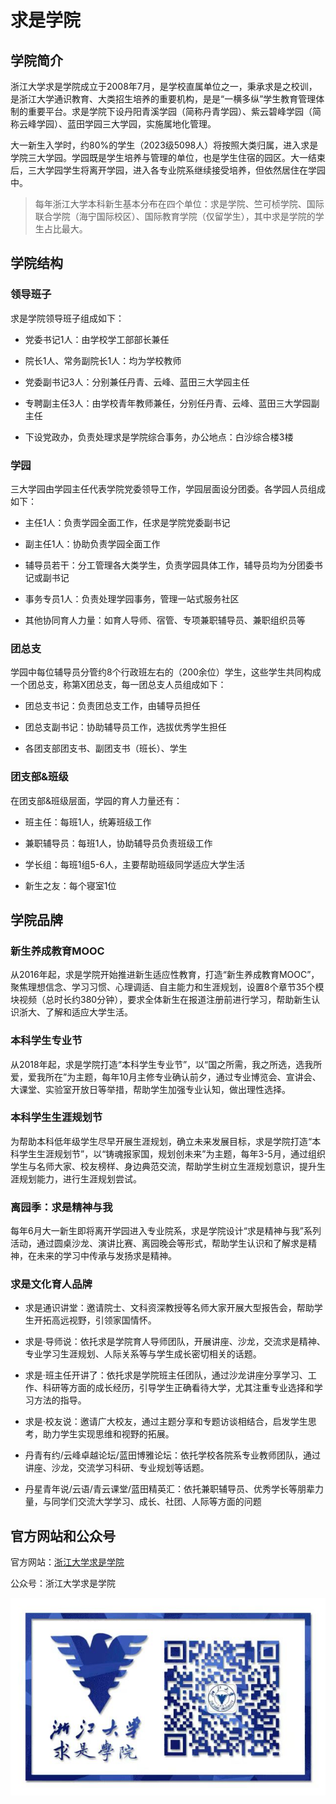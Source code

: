 # 求是学院

## 学院简介

浙江大学求是学院成立于2008年7月，是学校直属单位之一，秉承求是之校训，是浙江大学通识教育、大类招生培养的重要机构，是是“一横多纵”学生教育管理体制的重要平台。求是学院下设丹阳青溪学园（简称丹青学园）、紫云碧峰学园（简称云峰学园）、蓝田学园三大学园，实施属地化管理。

大一新生入学时，约80%的学生（2023级5098人）将按照大类归属，进入求是学院三大学园。学园既是学生培养与管理的单位，也是学生住宿的园区。大一结束后，三大学园学生将离开学园，进入各专业院系继续接受培养，但依然居住在学园中。

> 每年浙江大学本科新生基本分布在四个单位：求是学院、竺可桢学院、国际联合学院（海宁国际校区）、国际教育学院（仅留学生），其中求是学院的学生占比最大。

## 学院结构

### 领导班子

求是学院领导班子组成如下：

- 党委书记1人：由学校学工部部长兼任

- 院长1人、常务副院长1人：均为学校教师

- 党委副书记3人：分别兼任丹青、云峰、蓝田三大学园主任

- 专聘副主任3人：由学校青年教师兼任，分别任丹青、云峰、蓝田三大学园副主任

- 下设党政办，负责处理求是学院综合事务，办公地点：白沙综合楼3楼

### 学园

三大学园由学园主任代表学院党委领导工作，学园层面设分团委。各学园人员组成如下：

- 主任1人：负责学园全面工作，任求是学院党委副书记

- 副主任1人：协助负责学园全面工作

- 辅导员若干：分工管理各大类学生，负责学园具体工作，辅导员均为分团委书记或副书记

- 事务专员1人：负责处理学园事务，管理一站式服务社区

- 其他协同育人力量：如育人导师、宿管、专项兼职辅导员、兼职组织员等

### 团总支

学园中每位辅导员分管约8个行政班左右的（200余位）学生，这些学生共同构成一个团总支，称第X团总支，每一团总支人员组成如下：

- 团总支书记：负责团总支工作，由辅导员担任

- 团总支副书记：协助辅导员工作，选拔优秀学生担任

- 各团支部团支书、副团支书（班长）、学生

### 团支部&班级

在团支部&班级层面，学园的育人力量还有：

- 班主任：每班1人，统筹班级工作

- 兼职辅导员：每班1人，协助辅导员负责班级工作

- 学长组：每班1组5-6人，主要帮助班级同学适应大学生活

- 新生之友：每个寝室1位


## 学院品牌

### 新生养成教育MOOC

从2016年起，求是学院开始推进新生适应性教育，打造“新生养成教育MOOC”，聚焦理想信念、学习习惯、心理调适、自主能力和生涯规划，设置8个章节35个模块视频（总时长约380分钟），要求全体新生在报道注册前进行学习，帮助新生认识浙大、了解和适应大学生活。

### 本科学生专业节

从2018年起，求是学院打造“本科学生专业节”，以“国之所需，我之所选，选我所爱，爱我所在”为主题，每年10月主修专业确认前夕，通过专业博览会、宣讲会、大课堂、实验室开放日等举措，帮助学生加强专业认知，做出理性选择。

### 本科学生生涯规划节

为帮助本科低年级学生尽早开展生涯规划，确立未来发展目标，求是学院打造“本科学生生涯规划节”，以“铸魂报家国，规划创未来”为主题，每年3-5月，通过组织学生与名师大家、校友榜样、身边典范交流，帮助学生树立生涯规划意识，提升生涯规划能力，进行生涯规划尝试。

### 离园季：求是精神与我

每年6月大一新生即将离开学园进入专业院系，求是学院设计“求是精神与我”系列活动，通过圆桌沙龙、演讲比赛、离园晚会等形式，帮助学生认识和了解求是精神，在未来的学习中传承与发扬求是精神。


### 求是文化育人品牌

- 求是通识讲堂：邀请院士、文科资深教授等名师大家开展大型报告会，帮助学生开拓高远视野，引领家国情怀。

- 求是·导师说：依托求是学院育人导师团队，开展讲座、沙龙，交流求是精神、专业学习生涯规划、人际关系等与学生成长密切相关的话题。

- 求是·班主任开讲了：依托求是学院班主任团队，通过沙龙讲座分享学习、工作、科研等方面的成长经历，引导学生正确看待大学，尤其注重专业选择和学习方法的指导。

- 求是·校友说：邀请广大校友，通过主题分享和专题访谈相结合，启发学生思考，助力学生实现思维和视野的拓展。

- 丹青有约/云峰卓越论坛/蓝田博雅论坛：依托学校各院系专业教师团队，通过讲座、沙龙，交流学习科研、专业规划等话题。

- 丹星青年说/云语/青云课堂/蓝田精英汇：依托兼职辅导员、优秀学长等朋辈力量，与同学们交流大学学习、成长、社团、人际等方面的问题


## 官方网站和公众号

官方网站：[浙江大学求是学院](http://qsxy.zju.edu.cn/main.htm)

公众号：浙江大学求是学院

![qiushi_college](../assets/qiushi_college.jpg)
